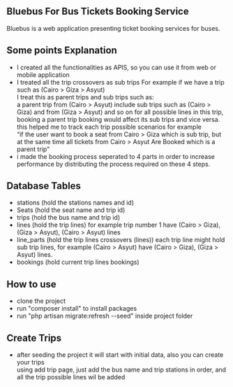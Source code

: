 ## Bluebus For Bus Tickets Booking Service

Bluebus is a web application presenting ticket booking services for buses.

## Some points Explanation

- I created all the functionalities as APIS, so you can use it from web or mobile application
- I treated all the trip crossovers as sub trips
For example if we have a trip such as (Cairo > Giza > Asyut) <br />
I treat this as parent trips and sub trips such as: <br />
a parent trip from (Cairo > Asyut) include sub trips such as (Cairo > Giza) and from (Giza > Asyut) and so on for all possible lines in this trip, booking a parent trip booking would affect its sub trips and vice versa. <br />
this helped me to track each trip possible scenarios for example <br />
“if the user want to book a seat from Cairo > Giza which is sub trip, but at the same time all tickets from Cairo > Asyut Are Booked which is a parent 
trip”
- i made the booking process seperated to 4 parts in order to increase performance by distributing the process required on these 4 steps.

## Database Tables

- stations (hold the stations names and id)
- Seats (hold the seat name and trip id)
- trips (hold the bus name and trip id)
- lines (hold the trip lines) for example trip number 1 have (Cairo > Giza), (Giza > Asyut), (Cairo > Asyut) lines
- line_parts (hold the trip lines crossovers (lines)) each trip line might hold sub trip lines, for example (Cairo > Asyut) have (Cairo > Giza), (Giza > Asyut) lines. 
- bookings (hold current trip lines bookings)

## How to use
- clone the project
- run "composer install" to install packages
- run "php artisan migrate:refresh --seed" inside project folder

## Create Trips
- after seeding the project it will start with initial data, also you can create your trips <br />
using add trip page, just add the bus name and trip stations in order, and all the trip possible lines wil be added<br />
